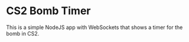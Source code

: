 # CS2 Bomb Timer

This is a simple NodeJS app with WebSockets that shows a timer for the bomb in CS2.
